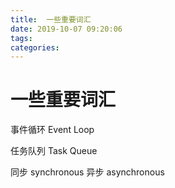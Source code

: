 ```yaml
---
title:  一些重要词汇
date: 2019-10-07 09:20:06
tags: 
categories: 
---
```

# 一些重要词汇

事件循环 Event Loop

任务队列 Task Queue

同步 synchronous
异步 asynchronous
